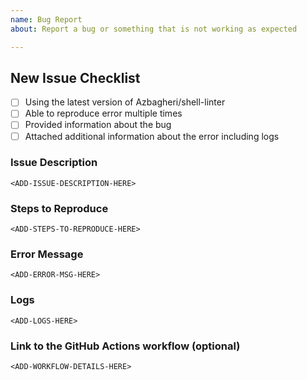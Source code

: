 ```yaml
---
name: Bug Report
about: Report a bug or something that is not working as expected

---
```


## New Issue Checklist

- [ ] Using the latest version of Azbagheri/shell-linter
- [ ] Able to reproduce error multiple times
- [ ] Provided information about the bug
- [ ] Attached additional information about the error including logs

### Issue Description
<!-- Please describe the issue you are facing. -->
```
<ADD-ISSUE-DESCRIPTION-HERE>
```

### Steps to Reproduce
<!-- Please include steps to reproduce the error. -->
```
<ADD-STEPS-TO-REPRODUCE-HERE>
```

### Error Message
<!-- Please include the error message output. -->
```
<ADD-ERROR-MSG-HERE>
```

### Logs
<!-- Please include any logs, screenshot or information that will be helpful to debug. -->
```
<ADD-LOGS-HERE>
```

### Link to the GitHub Actions workflow (optional)
<!-- Please include a link to your project using the shell-linter action. This is optional. -->
```
<ADD-WORKFLOW-DETAILS-HERE>
```
